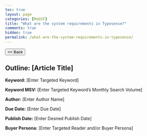 ```yaml
---
toc: true
layout: page
categories: [MobSF]
title: "What are the system requirements in Typesense?"
comments: true
hidden: true
permalink: /what-are-the-system-requirements-in-typesense/
---
```


<button class="back-button" onclick="window.history.back()"><< Back</button>

## Outline: [Article Title]

**Keyword:** [Enter Targeted Keyword]

**Keyword MSV:** [Enter Targeted Keyword’s Monthly Search Volume]

**Author:** [Enter Author Name]

**Due Date:** [Enter Due Date]

**Publish Date:** [Enter Desired Publish Date]

**Buyer Persona:** [Enter Targeted Reader and/or Buyer Persona]

<br>
